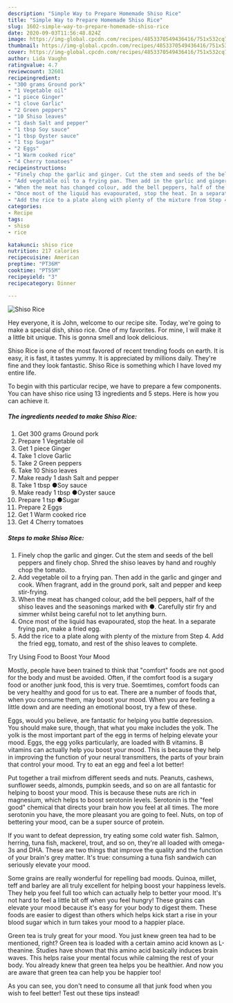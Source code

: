 ```yaml
---
description: "Simple Way to Prepare Homemade Shiso Rice"
title: "Simple Way to Prepare Homemade Shiso Rice"
slug: 1602-simple-way-to-prepare-homemade-shiso-rice
date: 2020-09-03T11:56:48.824Z
image: https://img-global.cpcdn.com/recipes/4853370549436416/751x532cq70/shiso-rice-recipe-main-photo.jpg
thumbnail: https://img-global.cpcdn.com/recipes/4853370549436416/751x532cq70/shiso-rice-recipe-main-photo.jpg
cover: https://img-global.cpcdn.com/recipes/4853370549436416/751x532cq70/shiso-rice-recipe-main-photo.jpg
author: Lida Vaughn
ratingvalue: 4.7
reviewcount: 32601
recipeingredient:
- "300 grams Ground pork"
- "1 Vegetable oil"
- "1 piece Ginger"
- "1 clove Garlic"
- "2 Green peppers"
- "10 Shiso leaves"
- "1 dash Salt and pepper"
- "1 tbsp Soy sauce"
- "1 tbsp Oyster sauce"
- "1 tsp Sugar"
- "2 Eggs"
- "1 Warm cooked rice"
- "4 Cherry tomatoes"
recipeinstructions:
- "Finely chop the garlic and ginger. Cut the stem and seeds of the bell peppers and finely chop. Shred the shiso leaves by hand and roughly chop the tomato."
- "Add vegetable oil to a frying pan. Then add in the garlic and ginger and cook. When fragrant, add in the ground pork, salt and pepper and keep stir-frying."
- "When the meat has changed colour, add the bell peppers, half of the shiso leaves and the seasonings marked with ●. Carefully stir fry and simmer whilst being careful not to let anything burn."
- "Once most of the liquid has evapourated, stop the heat. In a separate frying pan, make a fried egg."
- "Add the rice to a plate along with plenty of the mixture from Step 4. Add the fried egg, tomato, and rest of the shiso leaves to complete."
categories:
- Recipe
tags:
- shiso
- rice

katakunci: shiso rice 
nutrition: 217 calories
recipecuisine: American
preptime: "PT36M"
cooktime: "PT55M"
recipeyield: "3"
recipecategory: Dinner

---
```



![Shiso Rice](https://img-global.cpcdn.com/recipes/4853370549436416/751x532cq70/shiso-rice-recipe-main-photo.jpg)

Hey everyone, it is John, welcome to our recipe site. Today, we're going to make a special dish, shiso rice. One of my favorites. For mine, I will make it a little bit unique. This is gonna smell and look delicious.

Shiso Rice is one of the most favored of recent trending foods on earth. It is easy, it is fast, it tastes yummy. It is appreciated by millions daily. They're fine and they look fantastic. Shiso Rice is something which I have loved my entire life.




To begin with this particular recipe, we have to prepare a few components. You can have shiso rice using 13 ingredients and 5 steps. Here is how you can achieve it.

<!--inarticleads1-->

##### The ingredients needed to make Shiso Rice:

1. Get 300 grams Ground pork
1. Prepare 1 Vegetable oil
1. Get 1 piece Ginger
1. Take 1 clove Garlic
1. Take 2 Green peppers
1. Take 10 Shiso leaves
1. Make ready 1 dash Salt and pepper
1. Take 1 tbsp ●Soy sauce
1. Make ready 1 tbsp ●Oyster sauce
1. Prepare 1 tsp ●Sugar
1. Prepare 2 Eggs
1. Get 1 Warm cooked rice
1. Get 4 Cherry tomatoes




<!--inarticleads2-->

##### Steps to make Shiso Rice:

1. Finely chop the garlic and ginger. Cut the stem and seeds of the bell peppers and finely chop. Shred the shiso leaves by hand and roughly chop the tomato.
1. Add vegetable oil to a frying pan. Then add in the garlic and ginger and cook. When fragrant, add in the ground pork, salt and pepper and keep stir-frying.
1. When the meat has changed colour, add the bell peppers, half of the shiso leaves and the seasonings marked with ●. Carefully stir fry and simmer whilst being careful not to let anything burn.
1. Once most of the liquid has evapourated, stop the heat. In a separate frying pan, make a fried egg.
1. Add the rice to a plate along with plenty of the mixture from Step 4. Add the fried egg, tomato, and rest of the shiso leaves to complete.




Try Using Food to Boost Your Mood


Mostly, people have been trained to think that "comfort" foods are not good for the body and must be avoided. Often, if the comfort food is a sugary food or another junk food, this is very true. Soemtimes, comfort foods can be very healthy and good for us to eat. There are a number of foods that, when you consume them, may boost your mood. When you are feeling a little down and are needing an emotional boost, try a few of these.

Eggs, would you believe, are fantastic for helping you battle depression. You should make sure, though, that what you make includes the yolk. The yolk is the most important part of the egg in terms of helping elevate your mood. Eggs, the egg yolks particularly, are loaded with B vitamins. B vitamins can actually help you boost your mood. This is because they help in improving the function of your neural transmitters, the parts of your brain that control your mood. Try to eat an egg and feel a lot better!

Put together a trail mixfrom different seeds and nuts. Peanuts, cashews, sunflower seeds, almonds, pumpkin seeds, and so on are all fantastic for helping to boost your mood. This is because these nuts are rich in magnesium, which helps to boost serotonin levels. Serotonin is the "feel good" chemical that directs your brain how you feel at all times. The more serotonin you have, the more pleasant you are going to feel. Nuts, on top of bettering your mood, can be a super source of protein.

If you want to defeat depression, try eating some cold water fish. Salmon, herring, tuna fish, mackerel, trout, and so on, they're all loaded with omega-3s and DHA. These are two things that improve the quality and the function of your brain's grey matter. It's true: consuming a tuna fish sandwich can seriously elevate your mood. 

Some grains are really wonderful for repelling bad moods. Quinoa, millet, teff and barley are all truly excellent for helping boost your happiness levels. They help you feel full too which can actually help to better your mood. It's not hard to feel a little bit off when you feel hungry! These grains can elevate your mood because it's easy for your body to digest them. These foods are easier to digest than others which helps kick start a rise in your blood sugar which in turn takes your mood to a happier place.

Green tea is truly great for your mood. You just knew green tea had to be mentioned, right? Green tea is loaded with a certain amino acid known as L-theanine. Studies have shown that this amino acid basically induces brain waves. This helps raise your mental focus while calming the rest of your body. You already knew that green tea helps you be healthier. And now you are aware that green tea can help you be happier too!

As you can see, you don't need to consume all that junk food when you wish to feel better! Test out  these tips  instead!

